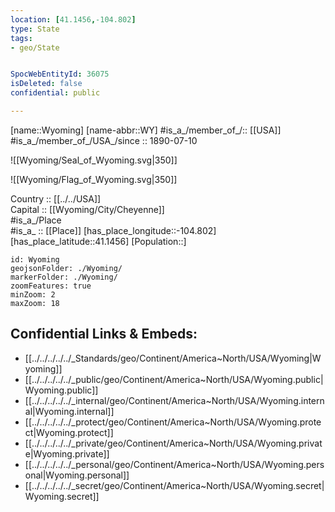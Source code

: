 ```yaml
---
location: [41.1456,-104.802] 
type: State
tags:
- geo/State


SpocWebEntityId: 36075
isDeleted: false
confidential: public

---
```

[name::Wyoming] 
[name-abbr::WY] 
#is_a_/member_of_/:: [[USA]]
#is_a_/member_of_/USA_/since :: 1890-07-10  


![[Wyoming/Seal_of_Wyoming.svg|350]] 

![[Wyoming/Flag_of_Wyoming.svg|350]] 


Country :: [[../../USA]]  
Capital :: [[Wyoming/City/Cheyenne]]  
#is_a_/Place  
#is_a_ :: [[Place]] 
[has_place_longitude::-104.802] 
[has_place_latitude::41.1456] 
[Population::] 



```leaflet
id: Wyoming
geojsonFolder: ./Wyoming/
markerFolder: ./Wyoming/
zoomFeatures: true 
minZoom: 2 
maxZoom: 18
```


## Confidential Links & Embeds: 
- [[../../../../../_Standards/geo/Continent/America~North/USA/Wyoming|Wyoming]] 
- [[../../../../../_public/geo/Continent/America~North/USA/Wyoming.public|Wyoming.public]] 
- [[../../../../../_internal/geo/Continent/America~North/USA/Wyoming.internal|Wyoming.internal]] 
- [[../../../../../_protect/geo/Continent/America~North/USA/Wyoming.protect|Wyoming.protect]] 
- [[../../../../../_private/geo/Continent/America~North/USA/Wyoming.private|Wyoming.private]] 
- [[../../../../../_personal/geo/Continent/America~North/USA/Wyoming.personal|Wyoming.personal]] 
- [[../../../../../_secret/geo/Continent/America~North/USA/Wyoming.secret|Wyoming.secret]] 
